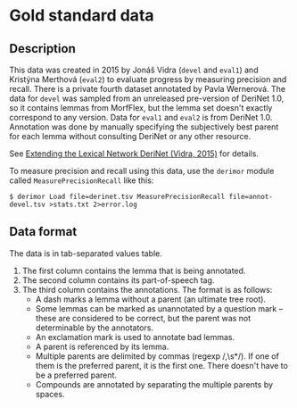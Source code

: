 # Gold standard data

## Description

This data was created in 2015 by Jonáš Vidra (`devel` and `eval1`) and Kristýna Merthová (`eval2`) to evaluate progress by measuring precision and recall. There is a private fourth dataset annotated by Pavla Wernerová. The data for `devel` was sampled from an unreleased pre-version of DeriNet 1.0, so it contains lemmas from MorfFlex, but the lemma set doesn't exactly correspond to any version. Data for `eval1` and `eval2` is from DeriNet 1.0. Annotation was done by manually specifying the subjectively best parent for each lemma without consulting DeriNet or any other resource.

See [Extending the Lexical Network DeriNet (Vidra, 2015)](https://is.cuni.cz/webapps/zzp/detail/165563/) for details.

To measure precision and recall using this data, use the `derimor` module called `MeasurePrecisionRecall` like this:
```shell-session
$ derimor Load file=derinet.tsv MeasurePrecisionRecall file=annot-devel.tsv >stats.txt 2>error.log
```

## Data format

The data is in tab-separated values table.

1. The first column contains the lemma that is being annotated.
2. The second column contains its part-of-speech tag.
3. The third column contains the annotations. The format is as follows:
   * A dash marks a lemma without a parent (an ultimate tree root).
   * Some lemmas can be marked as unannotated by a question mark – these are considered to be correct, but the parent was not determinable by the annotators.
   * An exclamation mark is used to annotate bad lemmas.
   * A parent is referenced by its lemma.
   * Multiple parents are delimited by commas (regexp /,\s*/). If one of them is the preferred parent, it is the first one. There doesn't have to be a preferred parent.
   * Compounds are annotated by separating the multiple parents by spaces.
